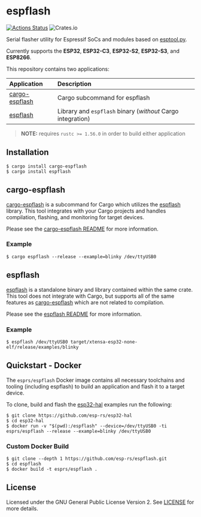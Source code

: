 # espflash

[![Actions Status](https://github.com/esp-rs/espflash/workflows/CI/badge.svg)](https://github.com/esp-rs/espflash/actions?query=workflow%3A"CI")
![Crates.io](https://img.shields.io/crates/l/espflash)

Serial flasher utility for Espressif SoCs and modules based on [esptool.py].

Currently supports the **ESP32**, **ESP32-C3**, **ESP32-S2**, **ESP32-S3**, and **ESP8266**.

This repository contains two applications:

| Application      | Description                                                 |
| :--------------- | :---------------------------------------------------------- |
| [cargo-espflash] | Cargo subcommand for espflash                               |
| [espflash]       | Library and `espflash` binary (_without_ Cargo integration) |

> **NOTE:** requires `rustc >= 1.56.0` in order to build either application

## Installation

```shell
$ cargo install cargo-espflash
$ cargo install espflash
```

## cargo-espflash

[cargo-espflash] is a subcommand for Cargo which utilizes the [espflash] library. This tool integrates with your Cargo projects and handles compilation, flashing, and monitoring for target devices.

Please see the [cargo-espflash README] for more information.

### Example

```shell
$ cargo espflash --release --example=blinky /dev/ttyUSB0
```

## espflash

[espflash] is a standalone binary and library contained within the same crate. This tool does not integrate with Cargo, but supports all of the same features as [cargo-espflash] which are not related to compilation.

Please see the [espflash README] for more information.

### Example

```shell
$ espflash /dev/ttyUSB0 target/xtensa-esp32-none-elf/release/examples/blinky
```

## Quickstart - Docker

The `esprs/espflash` Docker image contains all necessary toolchains and tooling (including espflash) to build an application and flash it to a target device.

To clone, build and flash the [esp32-hal] examples run the following:

```shell
$ git clone https://github.com/esp-rs/esp32-hal
$ cd esp32-hal
$ docker run -v "$(pwd):/espflash" --device=/dev/ttyUSB0 -ti esprs/espflash --release --example=blinky /dev/ttyUSB0
```

### Custom Docker Build

```shell
$ git clone --depth 1 https://github.com/esp-rs/espflash.git
$ cd espflash
$ docker build -t esprs/espflash .
```

## License

Licensed under the GNU General Public License Version 2. See [LICENSE](./espflash/LICENSE) for more details.

[esptool.py]: https://github.com/espressif/esptool
[cargo-espflash]: https://github.com/esp-rs/espflash/tree/master/cargo-espflash
[espflash]: https://github.com/esp-rs/espflash/tree/master/espflash
[cargo-espflash readme]: https://github.com/esp-rs/espflash/blob/master/cargo-espflash/README.md
[espflash readme]: https://github.com/esp-rs/espflash/blob/master/espflash/README.md
[esp32-hal]: https://github.com/esp-rs/esp32-hal
